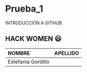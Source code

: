 # Prueba_1
INTRODUCCIÓN A GITHUB
## HACK WOMEN :smiley:
| NOMBRE| APELLIDO|
| :-------- | :-------: |
| Estefanìa  Gordillo | 
